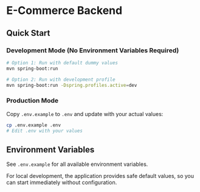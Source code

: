 # E-Commerce Backend

## Quick Start

### Development Mode (No Environment Variables Required)

```bash
# Option 1: Run with default dummy values
mvn spring-boot:run

# Option 2: Run with development profile
mvn spring-boot:run -Dspring.profiles.active=dev
```

### Production Mode

Copy `.env.example` to `.env` and update with your actual values:

```bash
cp .env.example .env
# Edit .env with your values
```

## Environment Variables

See `.env.example` for all available environment variables.

For local development, the application provides safe default values, so you can start immediately without configuration.